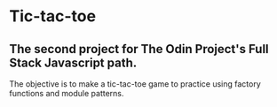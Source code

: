 # Tic-tac-toe

## The second project for The Odin Project's Full Stack Javascript path.

The objective is to make a tic-tac-toe game to practice using factory functions and module patterns.
